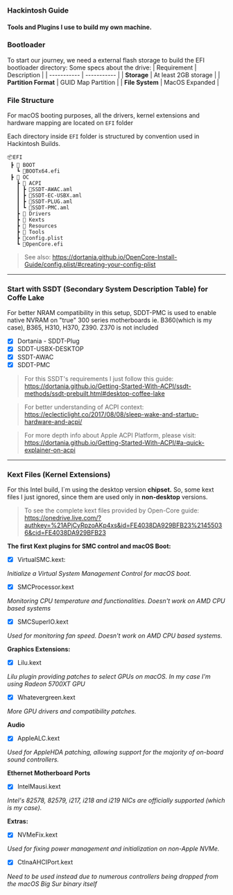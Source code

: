 ### Hackintosh Guide
#### Tools and Plugins I use to build my own machine.

### Bootloader
To start our journey, we need a external flash storage to build the EFI bootloader directory:
Some specs about the drive:
| Requirement              | Description             |
| -----------              | -----------             |
| **Storage**              | At least 2GB storage    |
| **Partition Format**     | GUID Map Partition      |
| **File System**          | MacOS Expanded          |

### File Structure
 For macOS booting purposes, all the drivers, kernel extensions and hardware mapping are located on `EFI` folder

 Each directory inside `EFI` folder is structured by convention used in Hackintosh Builds.

```
📦EFI
 ┣ 📂 BOOT
   ┗ 📄BOOTx64.efi
 ┣ 📂 OC
   ┣ 📂 ACPI
   ┃ ┣ 📄SSDT-AWAC.aml
   ┃ ┣ 📄SSDT-EC-USBX.aml
   ┃ ┣ 📄SSDT-PLUG.aml
   ┃ ┗ 📄SSDT-PMC.aml
   ┣ 📂 Drivers
   ┣ 📂 Kexts
   ┣ 📂 Resources
   ┣ 📂 Tools 
   ┣ 📄config.plist
   ┗ 📄OpenCore.efi
```

 > See also:
 > https://dortania.github.io/OpenCore-Install-Guide/config.plist/#creating-your-config-plist

------

### Start with SSDT (Secondary System Description Table) for Coffe Lake

For better NRAM compatibility in this setup, SDDT-PMC is used to enable native NVRAM on "true" 300 series motherboards
ie. B360(which is my case), B365, H310, H370, Z390. Z370 is not included

- [X] Dortania - SDDT-Plug
- [X] SDDT-USBX-DESKTOP
- [X] SSDT-AWAC
- [X] SDDT-PMC

> For this SSDT's requirements I just follow this guide: https://dortania.github.io/Getting-Started-With-ACPI/ssdt-methods/ssdt-prebuilt.html#desktop-coffee-lake


> For better understanding of ACPI context: https://eclecticlight.co/2017/08/08/sleep-wake-and-startup-hardware-and-acpi/


> For more depth info about Apple ACPI Platform, please visit: https://dortania.github.io/Getting-Started-With-ACPI/#a-quick-explainer-on-acpi

------
### Kext Files (Kernel Extensions)

For this Intel build, I`m using the desktop version **chipset.** 
So, some kext files I just ignored, since them are used only in **non-desktop** versions.

> To see the complete kext files provided by Open-Core guide: https://onedrive.live.com/?authkey=%21APjCyRpzoAKp4xs&id=FE4038DA929BFB23%21455036&cid=FE4038DA929BFB23

**The first Kext plugins for SMC control and macOS Boot:**

- [X] VirtualSMC.kext:

*Initialize a Virtual System Management Control for macOS boot.*

- [X] SMCProcessor.kext

*Monitoring CPU temperature and functionalities. Doesn't work on AMD CPU based systems*

- [X] SMCSuperIO.kext

*Used for monitoring fan speed. Doesn't work on AMD CPU based systems.*

**Graphics Extensions:**

- [X] Lilu.kext

*Lilu plugin providing patches to select GPUs on macOS. In my case I'm using Radeon 5700XT GPU*

- [X] Whatevergreen.kext

*More GPU drivers and compatibility patches.*

**Audio**

- [X] AppleALC.kext

*Used for AppleHDA patching, allowing support for the majority of on-board sound controllers.*

**Ethernet Motherboard Ports**
- [X] IntelMausi.kext

*Intel's 82578, 82579, i217, i218 and i219 NICs are officially supported (which is my case).*

**Extras:**

- [X] NVMeFix.kext

*Used for fixing power management and initialization on non-Apple NVMe.*

- [X] CtlnaAHCIPort.kext

*Need to be used instead due to numerous controllers being dropped from the  macOS Big Sur binary itself*



